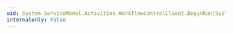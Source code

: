 ```yaml
---
uid: System.ServiceModel.Activities.WorkflowControlClient.BeginRun(System.Guid,System.AsyncCallback,System.Object)
internalonly: False
---
```

